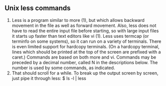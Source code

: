 ## Unix less commands
1.  Less  is  a program similar to more (1), but which allows backward movement in the file as well as forward movement.  Also, less does not have to read the entire input  file  before starting,  so  with  large  input files it starts up faster than text editors like vi (1). Less uses termcap (or terminfo on some systems), so it can run on a variety of  terminals. There  is  even  limited  support  for hardcopy terminals.  (On a hardcopy terminal, lines which should be printed at the top of the screen are prefixed with a caret.) Commands are based on both more and vi.  Commands may be preceded  by  a  decimal  number, called N in the descriptions below.  The number is used by some commands, as indicated.
2. That should scroll for a while. To break up the output screen by screen, just pipe it through less: $ ls -l | less

